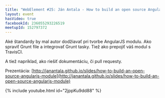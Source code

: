 ```yaml
---
title: "WebElement #25: Ján Antala - How to build an open source AngularJS module"
layout: event
hasVideo: true
facebookId: 236055293226519
meetupId: 152797372
---
```



Aké štandardy by mal autor dodžiavať pri tvorbe AngularJS modulu. Ako spraviť Grunt file a integrovať Grunt tasky. Tiež ako prepojiť váš modul s TravisCI.

A tiež napríklad, ako riešiť dokumentáciu, či pull requesty.

Prezentácia: [http://janantala.github.io/slides/how-to-build-an-open-source-angularjs-module](http://janantala.github.io/slides/how-to-build-an-open-source-angularjs-module)

{% include youtube.html id="2jppKu9dd88" %}
